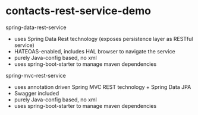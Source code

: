# contacts-rest-service-demo
spring-data-rest-service
   - uses Spring Data Rest technology (exposes persistence layer as RESTful service)
   - HATEOAS-enabled, includes HAL browser to navigate the service
   - purely Java-config based, no xml
   - uses spring-boot-starter to manage maven dependencies

spring-mvc-rest-service
  - uses annotation driven Spring MVC REST technology + Spring Data JPA
  - Swagger included
  - purely Java-config based, no xml
  - uses spring-boot-starter to manage maven dependencies
